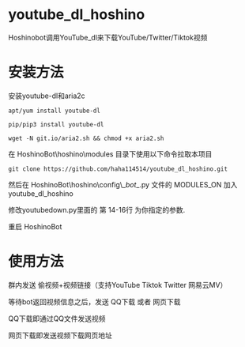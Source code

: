 # youtube_dl_hoshino
Hoshinobot调用YouTube_dl来下载YouTube/Twitter/Tiktok视频

# 安装方法
安装youtube-dl和aria2c
```
apt/yum install youtube-dl

pip/pip3 install youtube-dl

wget -N git.io/aria2.sh && chmod +x aria2.sh

```

在 HoshinoBot\hoshino\modules 目录下使用以下命令拉取本项目
```
git clone https://github.com/haha114514/youtube_dl_hoshino.git
```

然后在 HoshinoBot\\hoshino\\config\\\__bot__.py 文件的 MODULES_ON 加入 youtube_dl_hoshino

修改youtubedown.py里面的 第 14-16行 为你指定的参数.

重启 HoshinoBot

# 使用方法

群内发送 偷视频+视频链接（支持YouTube Tiktok Twitter 网易云MV）

等待bot返回视频信息之后，发送 QQ下载 或者 网页下载

QQ下载即通过QQ文件发送视频

网页下载即发送视频下载网页地址
